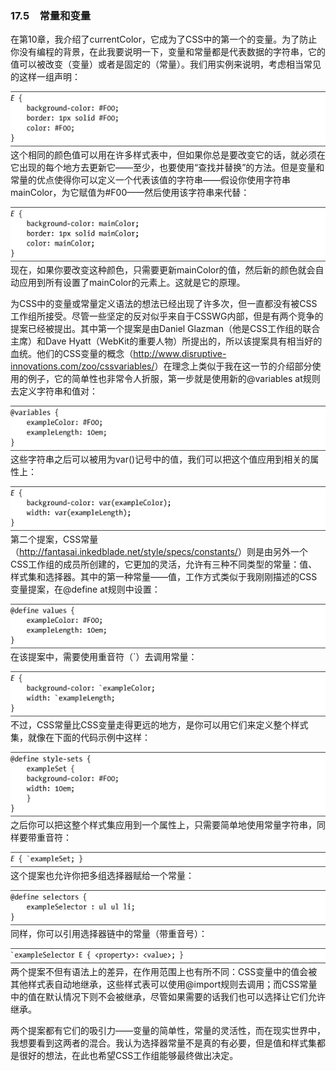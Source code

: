 ### 17.5　常量和变量

在第10章，我介绍了currentColor，它成为了CSS中的第一个的变量。为了防止你没有编程的背景，在此我要说明一下，变量和常量都是代表数据的字符串，它的值可以被改变（变量）或者是固定的（常量）。我们用实例来说明，考虑相当常见的这样一组声明：

![783.png](../images/783.png)
这个相同的颜色值可以用在许多样式表中，但如果你总是要改变它的话，就必须在它出现的每个地方去更新它——至少，也要使用“查找并替换”的方法。但是变量和常量的优点使得你可以定义一个代表该值的字符串——假设你使用字符串mainColor，为它赋值为#F00——然后使用该字符串来代替：

![784.png](../images/784.png)
现在，如果你要改变这种颜色，只需要更新mainColor的值，然后新的颜色就会自动应用到所有设置了mainColor的元素上。这就是它的原理。

为CSS中的变量或常量定义语法的想法已经出现了许多次，但一直都没有被CSS工作组所接受。尽管一些坚定的反对似乎来自于CSSWG内部，但是有两个竞争的提案已经被提出。其中第一个提案是由Daniel Glazman（他是CSS工作组的联合主席）和Dave Hyatt（WebKit的重要人物）所提出的，所以该提案具有相当好的血统。他们的CSS变量的概念（<a class="my_markdown" href="['http://www.disruptive-innovations.com/zoo/cssvariables/']">http://www.disruptive-innovations.com/zoo/cssvariables/</a>）在理念上类似于我在这一节的介绍部分使用的例子，它的简单性也非常令人折服，第一步就是使用新的@variables at规则去定义字符串和值对：

![785.png](../images/785.png)
这些字符串之后可以被用为var()记号中的值，我们可以把这个值应用到相关的属性上：

![786.png](../images/786.png)
第二个提案，CSS常量（<a class="my_markdown" href="['http://fantasai.inkedblade.net/style/specs/constants/']">http://fantasai.inkedblade.net/style/specs/constants/</a>）则是由另外一个CSS工作组的成员所创建的，它更加的灵活，允许有三种不同类型的常量：值、样式集和选择器。其中的第一种常量——值，工作方式类似于我刚刚描述的CSS变量提案，在@define at规则中设置：

![787.png](../images/787.png)
在该提案中，需要使用重音符（`）去调用常量：

![788.png](../images/788.png)
不过，CSS常量比CSS变量走得更远的地方，是你可以用它们来定义整个样式集，就像在下面的代码示例中这样：

![789.png](../images/789.png)
之后你可以把这整个样式集应用到一个属性上，只需要简单地使用常量字符串，同样要带重音符：

![790.png](../images/790.png)
这个提案也允许你把多组选择器赋给一个常量：

![791.png](../images/791.png)
同样，你可以引用选择器链中的常量（带重音号）：

![792.png](../images/792.png)
两个提案不但有语法上的差异，在作用范围上也有所不同：CSS变量中的值会被其他样式表自动地继承，这些样式表可以使用@import规则去调用；而CSS常量中的值在默认情况下则不会被继承，尽管如果需要的话我们也可以选择让它们允许继承。

两个提案都有它们的吸引力——变量的简单性，常量的灵活性，而在现实世界中，我想要看到这两者的混合。我认为选择器常量不是真的有必要，但是值和样式集都是很好的想法，在此也希望CSS工作组能够最终做出决定。

